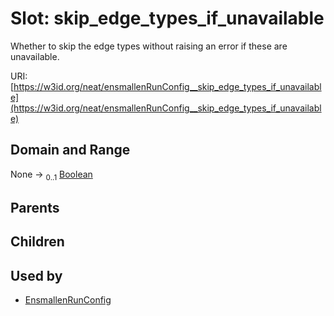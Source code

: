 
# Slot: skip_edge_types_if_unavailable


Whether to skip the edge types without raising an error if these are unavailable.

URI: [https://w3id.org/neat/ensmallenRunConfig__skip_edge_types_if_unavailable](https://w3id.org/neat/ensmallenRunConfig__skip_edge_types_if_unavailable)


## Domain and Range

None &#8594;  <sub>0..1</sub> [Boolean](types/Boolean.md)

## Parents


## Children


## Used by

 * [EnsmallenRunConfig](EnsmallenRunConfig.md)
